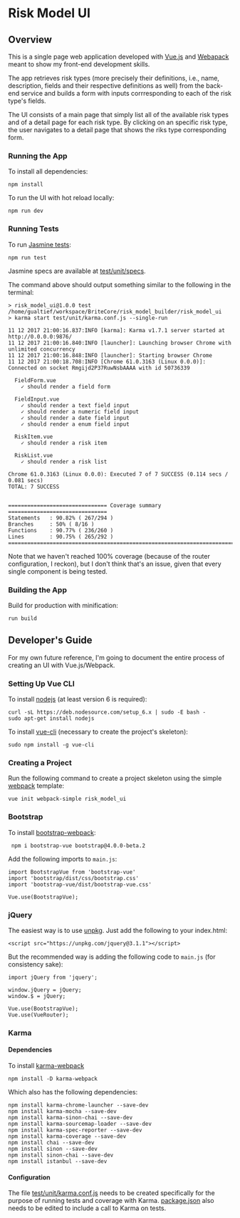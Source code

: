 # Risk Model UI

## Overview

This is a single page web application developed with [Vue.js](https://vuejs.org) and [Webapack](https://webpack.js.org/) meant to show my front-end development skills.

The app retrieves risk types (more precisely their definitions, i.e., name, description, fields and their respective definitions as well) from the back-end service and builds a form with inputs corrresponding to each of the risk type's fields.

The UI consists of a main page that simply list all of the available risk types and of a detail page for each risk type. By clicking on an specific risk type, the user navigates to a detail page that shows the riks type corresponding form.

### Running the App

To install all dependencies:

    npm install

To run the UI with hot reload locally:

    npm run dev

### Running Tests

To run [Jasmine tests](https://jasmine.github.io/):

    npm run test

Jasmine specs are available at [test/unit/specs](test/unit/specs).

The command above should output something similar to the following in the terminal:

    > risk_model_ui@1.0.0 test /home/gualtief/workspace/BriteCore/risk_model_builder/risk_model_ui
    > karma start test/unit/karma.conf.js --single-run
     
    11 12 2017 21:00:16.837:INFO [karma]: Karma v1.7.1 server started at http://0.0.0.0:9876/
    11 12 2017 21:00:16.840:INFO [launcher]: Launching browser Chrome with unlimited concurrency
    11 12 2017 21:00:16.848:INFO [launcher]: Starting browser Chrome
    11 12 2017 21:00:18.708:INFO [Chrome 61.0.3163 (Linux 0.0.0)]: Connected on socket Rmgijd2P37RuwNsbAAAA with id 50736339
     
      FieldForm.vue
        ✓ should render a field form
     
      FieldInput.vue
        ✓ should render a text field input
        ✓ should render a numeric field input
        ✓ should render a date field input
        ✓ should render a enum field input
     
      RiskItem.vue
        ✓ should render a risk item
     
      RiskList.vue
        ✓ should render a risk list
     
    Chrome 61.0.3163 (Linux 0.0.0): Executed 7 of 7 SUCCESS (0.114 secs / 0.081 secs)
    TOTAL: 7 SUCCESS
     
     
    =============================== Coverage summary ===============================
    Statements   : 90.82% ( 267/294 )
    Branches     : 50% ( 8/16 )
    Functions    : 90.77% ( 236/260 )
    Lines        : 90.75% ( 265/292 )
    ================================================================================

Note that we haven't reached 100% coverage (because of the router configuration, I reckon), but I don't think that's an issue, given that every single component is being tested.

### Building the App

Build for production with minification:

    run build

## Developer's Guide

For my own future reference, I'm going to document the entire process of creating an UI with Vue.js/Webpack.

### Setting Up Vue CLI

To install [nodejs](https://nodejs.org/en/) (at least version 6 is required):

    curl -sL https://deb.nodesource.com/setup_6.x | sudo -E bash -
    sudo apt-get install nodejs

To install [vue-cli](https://github.com/vuejs/vue-cli) (necessary to create the project's skeleton):

    sudo npm install -g vue-cli

### Creating a Project

Run the following command to create a project skeleton using the simple [webpack](https://webpack.js.org/) template:

    vue init webpack-simple risk_model_ui

### Bootstrap

To install [bootstrap-webpack](https://github.com/gowravshekar/bootstrap-webpack):

     npm i bootstrap-vue bootstrap@4.0.0-beta.2

Add the following imports to `main.js`:

    import BootstrapVue from 'bootstrap-vue'
    import 'bootstrap/dist/css/bootstrap.css'
    import 'bootstrap-vue/dist/bootstrap-vue.css'
     
    Vue.use(BootstrapVue);

### jQuery

The easiest way is to use [unpkg](https://unpkg.com/#/). Just add the following to your index.html:

    <script src="https://unpkg.com/jquery@3.1.1"></script>

But the recommended way is adding the following code to `main.js` (for consistency sake):

    import jQuery from 'jquery';
     
    window.jQuery = jQuery;
    window.$ = jQuery;
     
    Vue.use(BootstrapVue);
    Vue.use(VueRouter);

### Karma

#### Dependencies

To install [karma-webpack](https://github.com/webpack-contrib/karma-webpack)

    npm install -D karma-webpack

Which also has the following dependencies:

    npm install karma-chrome-launcher --save-dev
    npm install karma-mocha --save-dev
    npm install karma-sinon-chai --save-dev
    npm install karma-sourcemap-loader --save-dev
    npm install karma-spec-reporter --save-dev
    npm install karma-coverage --save-dev
    npm install chai --save-dev
    npm install sinon --save-dev
    npm install sinon-chai --save-dev
    npm install istanbul --save-dev

#### Configuration

The file [test/unit/karma.conf.js](test/unit/karma.conf.js) needs to be created specifically for the purpose of running tests and coverage with Karma.
[package.json](package.json) also needs to be edited to include a call to Karma on tests.
